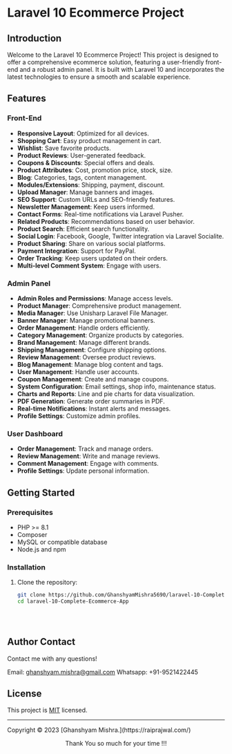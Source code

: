 # Laravel 10 Ecommerce Project

## Introduction

Welcome to the Laravel 10 Ecommerce Project! This project is designed to offer a comprehensive ecommerce solution, featuring a user-friendly front-end and a robust admin panel. It is built with Laravel 10 and incorporates the latest technologies to ensure a smooth and scalable experience.

## Features

### Front-End
- **Responsive Layout**: Optimized for all devices.
- **Shopping Cart**: Easy product management in cart.
- **Wishlist**: Save favorite products.
- **Product Reviews**: User-generated feedback.
- **Coupons & Discounts**: Special offers and deals.
- **Product Attributes**: Cost, promotion price, stock, size.
- **Blog**: Categories, tags, content management.
- **Modules/Extensions**: Shipping, payment, discount.
- **Upload Manager**: Manage banners and images.
- **SEO Support**: Custom URLs and SEO-friendly features.
- **Newsletter Management**: Keep users informed.
- **Contact Forms**: Real-time notifications via Laravel Pusher.
- **Related Products**: Recommendations based on user behavior.
- **Product Search**: Efficient search functionality.
- **Social Login**: Facebook, Google, Twitter integration via Laravel Socialite.
- **Product Sharing**: Share on various social platforms.
- **Payment Integration**: Support for PayPal.
- **Order Tracking**: Keep users updated on their orders.
- **Multi-level Comment System**: Engage with users.

### Admin Panel
- **Admin Roles and Permissions**: Manage access levels.
- **Product Manager**: Comprehensive product management.
- **Media Manager**: Use Unisharp Laravel File Manager.
- **Banner Manager**: Manage promotional banners.
- **Order Management**: Handle orders efficiently.
- **Category Management**: Organize products by categories.
- **Brand Management**: Manage different brands.
- **Shipping Management**: Configure shipping options.
- **Review Management**: Oversee product reviews.
- **Blog Management**: Manage blog content and tags.
- **User Management**: Handle user accounts.
- **Coupon Management**: Create and manage coupons.
- **System Configuration**: Email settings, shop info, maintenance status.
- **Charts and Reports**: Line and pie charts for data visualization.
- **PDF Generation**: Generate order summaries in PDF.
- **Real-time Notifications**: Instant alerts and messages.
- **Profile Settings**: Customize admin profiles.

### User Dashboard
- **Order Management**: Track and manage orders.
- **Review Management**: Write and manage reviews.
- **Comment Management**: Engage with comments.
- **Profile Settings**: Update personal information.

## Getting Started

### Prerequisites
- PHP >= 8.1
- Composer
- MySQL or compatible database
- Node.js and npm

### Installation
1. Clone the repository:
   ```bash
   git clone https://github.com/GhanshyamMishra5690/laravel-10-Complete-Ecommerce-App.git
   cd laravel-10-Complete-Ecommerce-App

 
 
 ## Author Contact
  Contact me with any questions!<br>

  Email: ghanshyam.mishra@gmail.com
  Whatsapp: +91-9521422445

  ## License
  This project is [MIT](https://choosealicense.com/licenses/mit/) licensed.<br />
<hr>
  Copyright © 2023 [Ghanshyam Mishra.](https://raiprajwal.com/)
  
<p style="text-align:center">Thank You so much for your time !!!</p>
